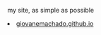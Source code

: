 my site, as simple as possible

<li><a href="https://giovanemachado.github.io/">giovanemachado.github.io</a></li>